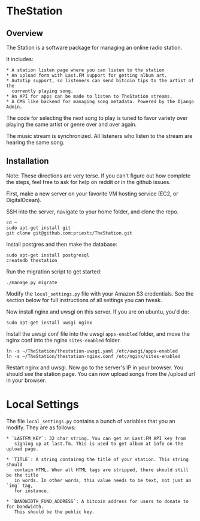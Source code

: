 # TheStation

## Overview

The Station is a software package for managing an online radio station.

It includes:

    * A station listen page where you can listen to the station
    * An upload form with Last.FM support for getting album art.
    * Autotip support, so listeners can send bitcoin tips to the artist of the
      currently playing song.
    * An API for apps can be made to listen to TheStation streams.
    * A CMS like backend for managing song metadata. Powered by the Django Admin.

The code for selecting the next song to play is tuned to favor variety over
playing the same artist or genre over and over again.

The music stream is synchronized. All listeners who listen to the stream are
hearing the same song.

## Installation

Note: These directions are very terse. If you can't figure out how complete the steps,
feel free to ask for help on reddit or in the github issues.

First, make a new server on your favorite VM hosting service (EC2, or DigitalOcean).

SSH into the server, navigate to your home folder, and clone the repo.

    cd ~
    sudo apt-get install git
    git clone git@github.com:priestc/TheStation.git

Install postgres and then make the database:

    sudo apt-get install postgresql
    createdb thestation

Run the migration script to get started:

    ./manage.py migrate

Modify the `local_settings.py` file with your Amazon S3 credentials. See the
section below for full instructions of all settings you can tweak.

Now install nginx and uwsgi on this server. If you are on ubuntu, you'd do:

    sudo apt-get install uwsgi nginx

Install the uwsgi conf file into the uwsgi `apps-enabled` folder,
and move the nginx conf into the nginx `sites-enabled` folder.

    ln -s ~/TheStation/thestation-uwsgi.yaml /etc/uwsgi/apps-enabled
    ln -s ~/TheStation/thestation-nginx.conf /etc/nginx/sites-enabled

Restart nginx and uwsgi. Now go to the server's IP in your browser.
You should see the station page. You can now upload songs from the /upload url
in your browser.


# Local Settings

The file `local_settings.py` contains a bunch of variables that you an modify.
They are as follows:

    * `LASTFM_KEY`: 32 char string. You can get an Last.FM API key from
       signing up at last.fm. This is used to get album at info on the upload page.

    * `TITLE`: A string containng the title of your station. This string should
       contain HTML. When all HTML tags are stripped, there should still be the title
       in words. In other words, this value needs to be text, not just an `img` tag,
       for instance.

    * `BANDWIDTH_FUND_ADDRESS`: A bitcoin address for users to donate to for bandwidth.
       This should be the public key.
